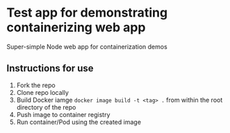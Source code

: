 # Test app for demonstrating containerizing web app

Super-simple Node web app for containerization demos

## Instructions for use

1. Fork the repo
2. Clone repo locally
3. Build Docker iamge `docker image build -t <tag> .` from within the root directory of the repo
4. Push image to container registry
5. Run container/Pod using the created image